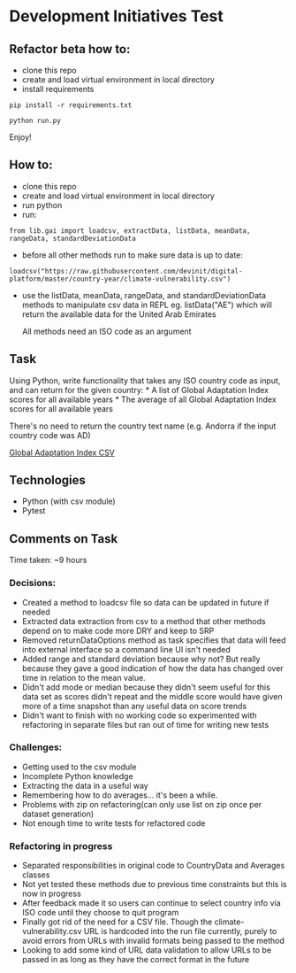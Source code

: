 # Development Initiatives Test

## Refactor beta how to:

* clone this repo
* create and load virtual environment in local directory
* install requirements
```
pip install -r requirements.txt
```
```
python run.py
```
Enjoy!

## How to:
* clone this repo
* create and load virtual environment in local directory
* run python
* run:
```
from lib.gai import loadcsv, extractData, listData, meanData, rangeData, standardDeviationData
```
* before all other methods run to make sure data is up to date:
```
loadcsv("https://raw.githubusercontent.com/devinit/digital-platform/master/country-year/climate-vulnerability.csv")
```
* use the listData, meanData, rangeData, and standardDeviationData methods to manipulate csv data in REPL eg. listData("AE") which will return the available data for the United Arab Emirates

	All methods need an ISO code as an argument

## Task

Using Python, write functionality that takes any ISO country code as input, and can return for the given country:
	* A list of Global Adaptation Index scores for all available years
	* The average of all Global Adaptation Index scores for all available years

There's no need to return the country text name (e.g. Andorra if the input country code was AD)

[Global Adaptation Index CSV](https://github.com/devinit/digital-platform/blob/master/country-year/climate-vulnerability.csv "GAI CSV")

## Technologies

* Python (with csv module)
* Pytest

## Comments on Task

Time taken: ~9 hours

### Decisions:
* Created a method to loadcsv file so data can be updated in future if needed
* Extracted data extraction from csv to a method that other methods depend on to make code more DRY and keep to SRP
* Removed returnDataOptions method as task specifies that data will feed into external interface so a command line UI isn't needed
* Added range and standard deviation because why not? But really because they gave a good indication of how the data has changed over time in relation to the mean value.
* Didn't add mode or median because they didn't seem useful for this data set as scores didn't repeat and the middle score would have given more of a time snapshot than any useful data on score trends
* Didn't want to finish with no working code so experimented with refactoring in separate files but ran out of time for writing new tests


### Challenges:
* Getting used to the csv module
* Incomplete Python knowledge
* Extracting the data in a useful way
* Remembering how to do averages... it's been a while.
* Problems with zip on refactoring(can only use list on zip once per dataset generation)
* Not enough time to write tests for refactored code

### Refactoring in progress
* Separated responsibilities in original code to CountryData and Averages classes
* Not yet tested these methods due to previous time constraints but this is now in progress
* After feedback made it so users can continue to select country info via ISO code until they choose to quit program
* Finally got rid of the need for a CSV file. Though the climate-vulnerability.csv URL is hardcoded into the run file currently, purely to avoid errors from URLs with invalid formats being passed to the method
* Looking to add some kind of URL data validation to allow URLs to be passed in as long as they have the correct format in the future
